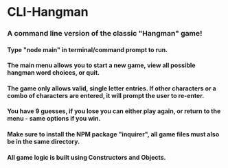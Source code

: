 # CLI-Hangman

### A command line version of the classic "Hangman" game!

#### Type "node main" in terminal/command prompt to run.
#### The main menu allows you to start a new game, view all possible hangman word choices, or quit.
#### The game only allows valid, single letter entries.  If other characters or a combo of characters are entered, it will prompt the user to re-enter.
#### You have 9 guesses, if you lose you can either play again, or return to the menu - same options if you win.

#### Make sure to install the NPM package "inquirer", all game files must also be in the same directory.  
#### All game logic is built using Constructors and Objects.
